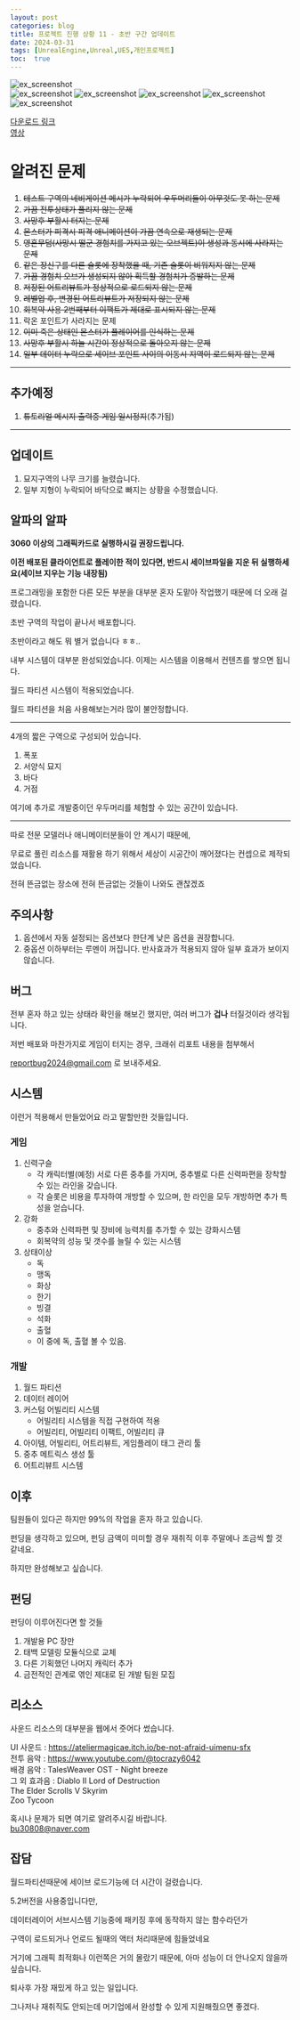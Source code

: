 ```yaml
---
layout: post
categories: blog
title: 프로젝트 진행 상황 11 - 초반 구간 업데이트
date: 2024-03-31
tags: [UnrealEngine,Unreal,UE5,개인프로젝트]
toc:  true
---
```

![ex_screenshot](/assets/images/unreal/myProject/24.03.30/waterfall.png)   
![ex_screenshot](/assets/images/unreal/myProject/24.03.30/tomb.png) 
![ex_screenshot](/assets/images/unreal/myProject/24.03.30/kraken.png) 
![ex_screenshot](/assets/images/unreal/myProject/24.03.30/player.png) 
![ex_screenshot](/assets/images/unreal/myProject/24.03.30/home1.png) 
![ex_screenshot](/assets/images/unreal/myProject/24.03.30/home2.png) 

[다운로드 링크](https://drive.google.com/file/d/1GZCqtfOgitrkO66vPkL-7OoPfxQ3U56a/view?usp=sharing)   
[영상](https://drive.google.com/file/d/1O1FUVBWf3CkzxER6WuhQxiay2J0S90AB/view?usp=drive_link)

# 알려진 문제
1. ~~테스트 구역의 네비게이션 메시가 누락되어 우두머리들이 아무것도 못 하는 문제~~
2. ~~가끔 전투상태가 풀리지 않는 문제~~
3. ~~사망후 부활시 터지는 문제~~
4. ~~몬스터가 피격시 피격 애니메이션이 가끔 연속으로 재생되는 문제~~
5. ~~영혼무덤(사망시 떨군 경험치를 가지고 있는 오브젝트)이 생성과 동시에 사라지는 문제~~
6. ~~같은 장신구를 다른 슬롯에 장착했을 때, 기존 슬롯이 비워지지 않는 문제~~
7. ~~가끔 경험치 오브가 생성되지 않아 획득할 경험치가 증발하는 문제~~
8. ~~저장된 어트리뷰트가 정상적으로 로드되지 않는 문제~~
9. ~~레벨업 후, 변경된 어트리뷰트가 저장되지 않는 문제~~
10. ~~회복약 사용 2번째부터 이팩트가 제대로 표시되지 않는 문제~~
11. 락온 포인트가 사라지는 문제
12. ~~이미 죽은 상태인 몬스터가 플레이어를 인식하는 문제~~
13. ~~사망후 부활시 하늘 시간이 정상적으로 돌아오지 않는 문제~~
14. ~~일부 데이터 누락으로 세이브 포인트 사이의 이동시 지역이 로드되지 않는 문제~~
   
------------------
## 추가예정
1. ~~튜토리얼 메시지 출력중 게임 일시정지~~(추가됨)
-------------------

## 업데이트
1. 묘지구역의 나무 크기를 늘렸습니다.
2. 일부 지형이 누락되어 바닥으로 빠지는 상황을 수정했습니다.

## 알파의 알파
**3060 이상의 그래픽카드로 실행하시길 권장드립니다.**

**이전 배포된 클라이언트로 플레이한 적이 있다면, 반드시 세이브파일을 지운 뒤 실행하세요(세이브 지우는 기능 내장됨)**

프로그래밍을 포함한 다른 모든 부분을 대부분 혼자 도맡아 작업했기 때문에 더 오래 걸렸습니다.

초반 구역의 작업이 끝나서 배포합니다.   

초반이라고 해도 뭐 별거 없습니다 ㅎㅎ..

내부 시스템이 대부분 완성되었습니다. 이제는 시스템을 이용해서 컨텐츠를 쌓으면 됩니다.

월드 파티션 시스템이 적용되었습니다.   

월드 파티션을 처음 사용해보는거라 많이 불안정합니다.   

----------------------------------

4개의 짧은 구역으로 구성되어 있습니다.
1. 폭포
2. 서양식 묘지
3. 바다
4. 거점

여기에 추가로 개발중이던 우두머리를 체험할 수 있는 공간이 있습니다.

----------------------------------

따로 전문 모델러나 애니메이터분들이 안 계시기 때문에, 

무료로 풀린 리소스를 재활용 하기 위해서 세상이 시공간이 깨어졌다는 컨셉으로 제작되었습니다.

전혀 뜬금없는 장소에 전혀 뜬금없는 것들이 나와도 괜찮겠죠


## 주의사항
1. 옵션에서 자동 설정되는 옵션보다 한단계 낮은 옵션을 권장합니다.
2. 중옵션 이하부터는 루멘이 꺼집니다. 반사효과가 적용되지 않아 일부 효과가 보이지 않습니다.

## 버그
전부 혼자 하고 있는 상태라 확인을 해보긴 했지만, 여러 버그가 **겁나** 터질것이라 생각됩니다.

저번 배포와 마찬가지로 게임이 터지는 경우, 크래쉬 리포트 내용을 첨부해서

reportbug2024@gmail.com 로 보내주세요.


## 시스템
이런거 적용해서 만들었어요 라고 말할만한 것들입니다.

### 게임
1. 신력구슬
   - 각 캐릭터별(예정) 서로 다른 중추를 가지며, 중추별로 다른 신력파편을 장착할 수 있는 라인을 갖습니다.
   - 각 슬롯은 비용을 투자하여 개방할 수 있으며, 한 라인을 모두 개방하면 추가 특성을 얻습니다.
2. 강화
    - 중추와 신력파편 및 장비에 능력치를 추가할 수 있는 강화시스템
    - 회복약의 성능 및 갯수를 늘릴 수 있는 시스템
3. 상태이상
    - 독
    - 맹독
    - 화상
    - 한기
    - 빙결
    - 석화
    - 출혈
    - 이 중에 독, 출혈 볼 수 있음.
  
### 개발
1. 월드 파티션
2. 데이터 레이어
3. 커스텀 어빌리티 시스템
   - 어빌리티 시스템을 직접 구현하여 적용
   - 어빌리티, 어빌리티 이팩트, 어빌리티 큐
4. 아이템, 어빌리티, 어트리뷰트, 게임플레이 태그 관리 툴
5. 중추 메트릭스 생성 툴
6. 어트리뷰트 시스템


## 이후

팀원들이 있다곤 하지만 99%의 작업을 혼자 하고 있습니다.

펀딩을 생각하고 있으며, 펀딩 금액이 미미할 경우 재취직 이후 주말에나 조금씩 할 것 같네요.

하지만 완성해보고 싶습니다.

## 펀딩
펀딩이 이루어진다면 할 것들
1. 개발용 PC 장만
2. 태백 모델링 모듈식으로 교체
3. 다른 기획했던 나머지 캐릭터 추가
4. 금전적인 관계로 엮인 제대로 된 개발 팀원 모집

## 리소스
사운드 리소스의 대부분을 웹에서 줏어다 썼습니다.   

UI 사운드 : https://ateliermagicae.itch.io/be-not-afraid-uimenu-sfx   
전투 음악 : https://www.youtube.com/@tocrazy6042   
배경 음악 : TalesWeaver OST - Night breeze   
그 외 효과음 :  Diablo II Lord of Destruction    
The Elder Scrolls V Skyrim   
Zoo Tycoon   

혹시나 문제가 되면 여기로 알려주시길 바랍니다.   
bu30808@naver.com


## 잡담

월드파티션때문에 세이브 로드기능에 더 시간이 걸렸습니다.

5.2버전을 사용중입니다만, 

데이터레이어 서브시스템 기능중에 패키징 후에 동작하지 않는 함수라던가

구역이 로드되거나 언로드 될때의 액터 처리때문에 힘들었네요

거기에 그래픽 최적화나 이런쪽은 거의 몰랐기 때문에, 아마 성능이 더 안나오지 않을까 싶습니다.

퇴사후 가장 재밌게 하고 있는 일입니다.

그나저나 재취직도 안되는데 머기업에서 완성할 수 있게 지원해줬으면 좋겠다.


